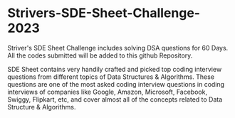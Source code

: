 # Strivers-SDE-Sheet-Challenge-2023
Striver's SDE Sheet Challenge includes solving DSA questions for 60 Days. All the codes submitted will be added to this github Repository.

SDE Sheet contains very handily crafted and picked top coding interview questions from different topics of Data Structures & Algorithms. These questions are one of the most asked coding interview questions in coding interviews of companies like Google, Amazon, Microsoft, Facebook, Swiggy, Flipkart, etc, and cover almost all of the concepts related to Data Structure & Algorithms.
